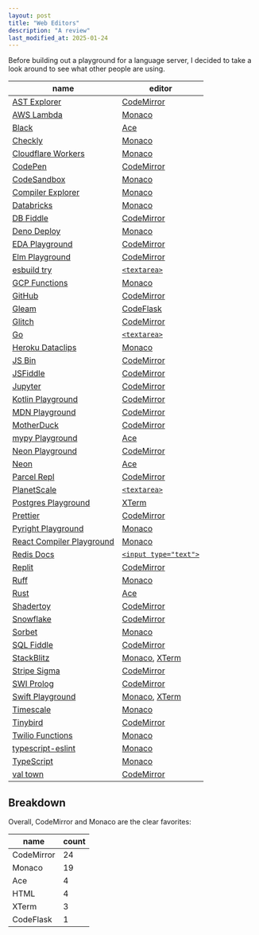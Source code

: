 ```yaml
---
layout: post
title: "Web Editors"
description: "A review"
last_modified_at: 2025-01-24
---
```


Before building out a playground for a language server, I decided to take a look around to see what other people are using.

| name                                                                        | editor                             |
| --------------------------------------------------------------------------- | ---------------------------------- |
| [AST Explorer](https://astexplorer.net)                                     | [CodeMirror][codemirror]           |
| [AWS Lambda](https://console.aws.amazon.com/lambda/)                        | [Monaco][monaco]                   |
| [Black](https://black.vercel.app/)                                          | [Ace][ace]                         |
| [Checkly](https://www.checklyhq.com)                                        | [Monaco][monaco]                   |
| [Cloudflare Workers](https://cloudflare.com)                                | [Monaco][monaco]                   |
| [CodePen](https://codepen.io)                                               | [CodeMirror][codemirror]           |
| [CodeSandbox](https://codesandbox.io)                                       | [Monaco][monaco]                   |
| [Compiler Explorer](https://godbolt.org)                                    | [Monaco][monaco]                   |
| [Databricks](https://www.databricks.com)                                    | [Monaco][monaco]                   |
| [DB Fiddle](https://db-fiddle.com)                                          | [CodeMirror][codemirror]           |
| [Deno Deploy](https://dash.deno.com)                                        | [Monaco][monaco]                   |
| [EDA Playground](https://edaplayground.com)                                 | [CodeMirror][codemirror]           |
| [Elm Playground](https://elm-lang.org/try)                                  | [CodeMirror][codemirror]           |
| [esbuild try](esbuild.github.io/try/)                                       | [`<textarea>`][textarea]           |
| [GCP Functions](https://console.cloud.google.com/functions/)                | [Monaco][monaco]                   |
| [GitHub](https://github.com)                                                | [CodeMirror][codemirror]           |
| [Gleam](https://playground.gleam.run)                                       | [CodeFlask][codeflask]             |
| [Glitch](https://glitch.com/)                                               | [CodeMirror][codemirror]           |
| [Go](https://go.dev/play/)                                                  | [`<textarea>`][textarea]           |
| [Heroku Dataclips](https://data.heroku.com/dataclips/create)                | [Monaco][monaco]                   |
| [JS Bin](https://jsbin.com/)                                                | [CodeMirror][codemirror]           |
| [JSFiddle](https://jsfiddle.net)                                            | [CodeMirror][codemirror]           |
| [Jupyter](https://jupyter.org/try-jupyter/lab/)                             | [CodeMirror][codemirror]           |
| [Kotlin Playground](https://play.kotlinlang.org/)                           | [CodeMirror][codemirror]           |
| [MDN Playground](https://developer.mozilla.org/en-US/play)                  | [CodeMirror][codemirror]           |
| [MotherDuck](https://motherduck.com)                                        | [CodeMirror][codemirror]           |
| [mypy Playground](https://mypy-play.net/)                                   | [Ace][ace]                         |
| [Neon Playground](https://neon.tech/demos/playground)                       | [CodeMirror][codemirror]           |
| [Neon](https://console.neon.tech/)                                          | [Ace][ace]                         |
| [Parcel Repl](https://repl.parceljs.org)                                    | [CodeMirror][codemirror]           |
| [PlanetScale](https://app.planetscale.com)                                  | [`<textarea>`][textarea]           |
| [Postgres Playground](https://www.crunchydata.com/developers/playground/)   | [XTerm][xterm]                     |
| [Prettier](https://prettier.io/playground/)                                 | [CodeMirror][codemirror]           |
| [Pyright Playground](https://pyright-play.net/)                             | [Monaco][monaco]                   |
| [React Compiler Playground](https://playground.react.dev/)                  | [Monaco][monaco]                   |
| [Redis Docs](https://redis.io/docs/latest/commands/hset/)                   | [`<input type="text">`][inputtext] |
| [Replit](https://replit.com/)                                               | [CodeMirror][codemirror]           |
| [Ruff](https://play.ruff.rs)                                                | [Monaco][monaco]                   |
| [Rust](https://play.rust-lang.org/)                                         | [Ace][ace]                         |
| [Shadertoy](https://www.shadertoy.com/view/Xds3zN)                          | [CodeMirror][codemirror]           |
| [Snowflake](https://www.snowflake.com/)                                     | [CodeMirror][codemirror]           |
| [Sorbet](https://sorbet.run)                                                | [Monaco][monaco]                   |
| [SQL Fiddle](https://sqlfiddle.com)                                         | [CodeMirror][codemirror]           |
| [StackBlitz](https://stackblitz.com/edit/stylex-next?file=README.md)        | [Monaco][monaco], [XTerm][xterm]   |
| [Stripe Sigma](https://dashboard.stripe.com/sigma/queries)                  | [CodeMirror][codemirror]           |
| [SWI Prolog](https://swish.swi-prolog.org)                                  | [CodeMirror][codemirror]           |
| [Swift Playground](https://swiftfiddle.com)                                 | [Monaco][monaco], [XTerm][xterm]   |
| [Timescale](https://console.cloud.timescale.com/dashboard/services?popsql=) | [Monaco][monaco]                   |
| [Tinybird](https://www.tinybird.co)                                         | [CodeMirror][codemirror]           |
| [Twilio Functions](https://console.twilio.com/develop/functions)            | [Monaco][monaco]                   |
| [typescript-eslint](https://typescript-eslint.io/play)                      | [Monaco][monaco]                   |
| [TypeScript](https://www.typescriptlang.org/play/)                          | [Monaco][monaco]                   |
| [val town](https://www.val.town)                                            | [CodeMirror][codemirror]           |

[monaco]: https://microsoft.github.io/monaco-editor/
[codeflask]: https://www.npmjs.com/package/codeflask
[ace]: https://ace.c9.io
[codemirror]: https://codemirror.net
[xterm]: https://xtermjs.org
[textarea]: https://developer.mozilla.org/en-US/docs/Web/HTML/Element/textarea
[inputtext]: https://developer.mozilla.org/en-US/docs/Web/HTML/Element/input/text

## Breakdown

Overall, CodeMirror and Monaco are the clear favorites:

| name       | count |
| ---------- | ----- |
| CodeMirror | 24    |
| Monaco     | 19    |
| Ace        | 4     |
| HTML       | 4     |
| XTerm      | 3     |
| CodeFlask  | 1     |
